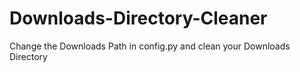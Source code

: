 # Downloads-Directory-Cleaner
Change the Downloads Path in config.py and clean your Downloads Directory
